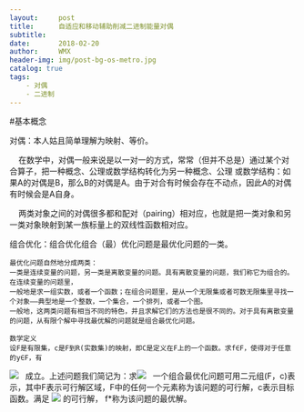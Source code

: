 ```yaml
---
layout:     post
title:      自适应和移动辅助削减二进制能量对偶
subtitle:   
date:       2018-02-20
author:     WMX
header-img: img/post-bg-os-metro.jpg
catalog: true
tags:
    - 对偶
    - 二进制
---
```


#基本概念

对偶：本人姑且简单理解为映射、等价。

     在数学中，对偶一般来说是以一对一的方式，常常（但并不总是）通过某个对合算子，把一种概念、公理或数学结构转化为另一种概念、公理
     或数学结构：如果A的对偶是B，那么B的对偶是A。由于对合有时候会存在不动点，因此A的对偶有时候会是A自身。
     
     两类对象之间的对偶很多都和配对（pairing）相对应，也就是把一类对象和另一类对象映射到某一族标量上的双线性函数相对应。
    
组合优化：组合优化组合（最）优化问题是最优化问题的一类。

    最优化问题自然地分成两类：
    一类是连续变量的问题，另一类是离散变量的问题。具有离散变量的问题，我们称它为组合的。在连续变量的问题里，
    一般地是求一组实数，或者一个函数；在组合问题里，是从一个无限集或者可数无限集里寻找一个对象——典型地是一个整数，一个集合，一个排列，或者一个图。
    一般地，这两类问题有相当不同的特色，并且求解它们的方法也是很不同的。对于具有离散变量的问题，从有限个解中寻找最优解的问题就是组合最优化问题。
    
    数学定义
    设F是有限集，c是F到R(实数集)的映射，即C是定义在F上的一个函数。求f∈F，使得对于任意的y∈F，有                                              
 ![](https://gss1.bdstatic.com/9vo3dSag_xI4khGkpoWK1HF6hhy/baike/s%3D78/sign=7adb84299913b07eb9bd52000cd7c414/c83d70cf3bc79f3d79f5e738b0a1cd11728b29a5.jpg)
    成立。上述问题我们简记为：求![](https://gss1.bdstatic.com/-vo3dSag_xI4khGkpoWK1HF6hhy/baike/s%3D61/sign=b75461141bdfa9ecf92e551663d081ed/2e2eb9389b504fc290e5b30defdde71190ef6d7b.jpg)
    一个组合最优化问题可用二元组(F，c)表示，其中F表示可行解区域，F中的任何一个元素称为该问题的可行解，c表示目标函数。满足
![](https://gss2.bdstatic.com/-fo3dSag_xI4khGkpoWK1HF6hhy/baike/s%3D169/sign=07ac44c888025aafd7327acdc2ecab8d/a08b87d6277f9e2fd1b71f001530e924b899f33c.jpg)
    的可行解， f*称为该问题的最优解。
